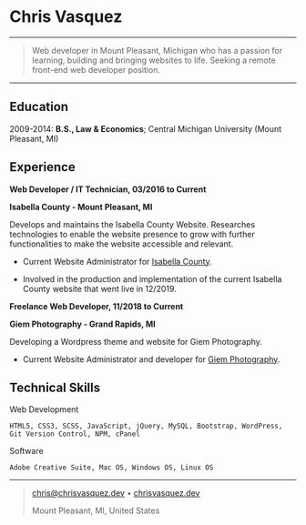 # Chris Vasquez

---

> Web developer in Mount Pleasant, Michigan who has a passion
> for learning, building and bringing websites to life.
> Seeking a remote front-end web developer position.

---

## Education

2009-2014: **B.S., Law & Economics**; Central Michigan University (Mount Pleasant, MI)

## Experience

**Web Developer / IT Technician, 03/2016 to Current**

**Isabella County - Mount Pleasant, MI**

Develops and maintains the Isabella County Website. Researches technologies
to enable the website presence to grow with further functionalities to make the website
accessible and relevant.

- Current Website Administrator for
  [Isabella County](https://www.isabellacounty.org).

- Involved in the production and implementation of the current Isabella
  County website that went live in 12/2019.

**Freelance Web Developer, 11/2018 to Current**

**Giem Photography - Grand Rapids, MI**

Developing a Wordpress theme and website for Giem Photography.

- Current Website Administrator and developer for
  [Giem Photography](https://www.giemphotography.com).

## Technical Skills

Web Development

    HTML5, CSS3, SCSS, JavaScript, jQuery, MySQL, Bootstrap, WordPress, Git Version Control, NPM, cPanel

Software

    Adobe Creative Suite, Mac OS, Windows OS, Linux OS

---

> <chris@chrisvasquez.dev> • [chrisvasquez.dev](https://www.chrisvasquez.dev)
>
> Mount Pleasant, MI, United States
